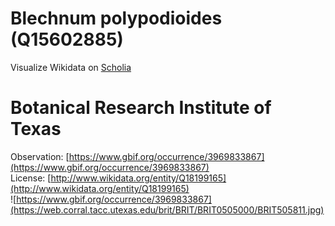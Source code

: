 
Blechnum polypodioides (Q15602885)
==================================
  
Visualize Wikidata on [Scholia](https://scholia.toolforge.org/taxon/Q15602885)
# Botanical Research Institute of Texas
  
Observation: [https://www.gbif.org/occurrence/3969833867](https://www.gbif.org/occurrence/3969833867)  
License: [http://www.wikidata.org/entity/Q18199165](http://www.wikidata.org/entity/Q18199165)  
![https://www.gbif.org/occurrence/3969833867](https://web.corral.tacc.utexas.edu/brit/BRIT/BRIT0505000/BRIT505811.jpg)